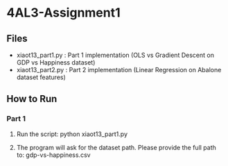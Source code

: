 # 4AL3-Assignment1

## Files
- xiaot13_part1.py : Part 1 implementation (OLS vs Gradient Descent on GDP vs Happiness dataset)
- xiaot13_part2.py : Part 2 implementation (Linear Regression on Abalone dataset features)

## How to Run

### Part 1
1. Run the script:
python xiaot13_part1.py

2. The program will ask for the dataset path. Please provide the full path to:
gdp-vs-happiness.csv
